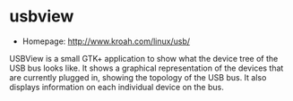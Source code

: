 # usbview

* Homepage: http://www.kroah.com/linux/usb/

USBView is a small GTK+ application to show what the device tree of
 the USB bus looks like. It shows a graphical representation of the
 devices that are currently plugged in, showing the topology of the
 USB bus. It also displays information on each individual device on
 the bus.
